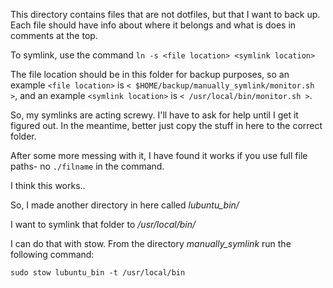 This directory contains files that are not dotfiles, but that I want to
back up. Each file should have info about where it belongs and what is
does in comments at the top.

To symlink, use the command `ln -s <file location> <symlink location>`

The file location should be in this folder for backup purposes, so an
example `<file location>` is `< $HOME/backup/manually_symlink/monitor.sh >`, and an
example `<symlink location>` is `< /usr/local/bin/monitor.sh >`.

So, my symlinks are acting screwy. I'll have to ask for help until I get
it figured out. In the meantime, better just copy the stuff in here to
the correct folder.

After some more messing with it, I have found it works if you use full
file paths- no `./filname` in the command.

I think this works..

So, I made another directory in here called *lubuntu_bin/*

I want to symlink that folder to */usr/local/bin/*

I can do that with stow. From the directory *manually_symlink* run the
following command:

`sudo stow lubuntu_bin -t /usr/local/bin`
